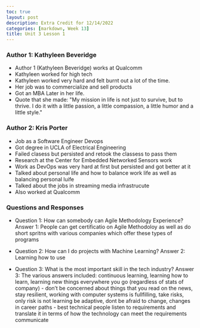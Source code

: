 ```yaml
---
toc: true
layout: post
description: Extra Credit for 12/14/2022
categories: [markdown, Week 13]
title: Unit 3 Lesson 1
---
```


### Author 1: Kathyleen Beveridge
- Author 1 (Kathyleen Beveridge) works at Qualcomm
- Kathyleen worked for high tech
- Kathyleen worked very hard and felt burnt out a lot of the time.
- Her job was to commercialize and sell products 
- Got an MBA Later in her life.
- Quote that she made: "My mission in life is not just to survive, but to thrive. I do it with a little passion, a little compassion, a little humor and a little style."



### Author 2: Kris Porter
- Job as a Software Engineer Devops
- Got degree in UCLA of Electrical Engineering
- Failed clasess but persisted and retook the classess to pass them
- Research at the Center for Embedded Networked Sensors
work
- Work as DevOps was very hard at first but persisted and got better at it
- Talked about personal life and how to balance work life as well as balancing personal luife
- Talked about the jobs in streaming media infrastrucute
- Also worked at Qualcomm

### Questions and Responses
- Question 1: How can somebody can Agile Methodology Experience?
Answer 1: People can get certificatio on Agile Methodoloy as well as do short spritns with various companies which offer these types of programs

- Question 2: How can I do projects with Machine Learning?
Answer 2: Learning how to use 

- Question 3: What is the most important skill in the tech industry?
Answer 3: The various answers included: continuous learning, learning how to learn, learning new things everywhere you go (regardless of stats of company) - don’t be concerned about things that you read on the news, stay resilient, working with computer systems is fullfilling, take risks, only risk is not learning be adaptive, dont be afraid to change, changes in career paths - best technical people listen to requirements and translate it in terms of how the technology can meet the requirements
communicate